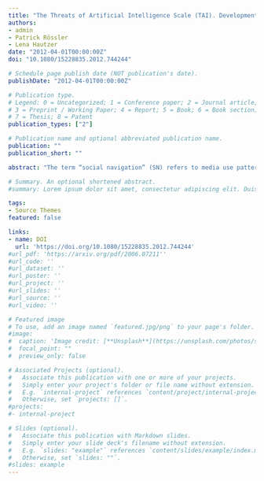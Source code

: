 ```yaml
---
title: "The Threats of Artificial Intelligence Scale (TAI). Development, Measurement and Test Over Three Application Domains"
authors:
- admin
- Patrick Rössler
- Lena Hautzer
date: "2012-04-01T00:00:00Z"
doi: "10.1080/15228835.2012.744244"

# Schedule page publish date (NOT publication's date).
publishDate: "2012-04-01T00:00:00Z"

# Publication type.
# Legend: 0 = Uncategorized; 1 = Conference paper; 2 = Journal article;
# 3 = Preprint / Working Paper; 4 = Report; 5 = Book; 6 = Book section;
# 7 = Thesis; 8 = Patent
publication_types: ["2"]

# Publication name and optional abbreviated publication name.
publication: ""
publication_short: ""

abstract: "The term “social navigation” (SN) refers to media use patterns that are driven by the previous media activities of others. This phenomenon is widely encountered in social media environments, which allow users to easily leave and receive information. However, investigating the variety of SN actions, such as rating, forwarding, and even producing media items oneself, increases the prevalent challenges of empirical research on web content. The article reflects on these challenges and offers possible solutions via the example of a pilot study concerning online news based on a multi-method design with a particular emphasis on online content analysis. Special attention is devoted to the dynamics of online media and online news in particular, data reactivity during research, algorithmic content production, and the impact of relationship-related information." 

# Summary. An optional shortened abstract.
#summary: Lorem ipsum dolor sit amet, consectetur adipiscing elit. Duis posuere tellus ac convallis placerat. Proin tincidunt magna sed ex sollicitudin condimentum.

tags:
- Source Themes
featured: false

links:
- name: DOI
  url: 'https://doi.org/10.1080/15228835.2012.744244'
#url_pdf: 'https://arxiv.org/pdf/2006.07211''
#url_code: ''
#url_dataset: ''
#url_poster: ''
#url_project: ''
#url_slides: ''
#url_source: ''
#url_video: ''

# Featured image
# To use, add an image named `featured.jpg/png` to your page's folder. 
#image:
#  caption: 'Image credit: [**Unsplash**](https://unsplash.com/photos/s9CC2SKySJM)'
#  focal_point: ""
#  preview_only: false

# Associated Projects (optional).
#   Associate this publication with one or more of your projects.
#   Simply enter your project's folder or file name without extension.
#   E.g. `internal-project` references `content/project/internal-project/index.md`.
#   Otherwise, set `projects: []`.
#projects:
#- internal-project

# Slides (optional).
#   Associate this publication with Markdown slides.
#   Simply enter your slide deck's filename without extension.
#   E.g. `slides: "example"` references `content/slides/example/index.md`.
#   Otherwise, set `slides: ""`.
#slides: example
---
```

